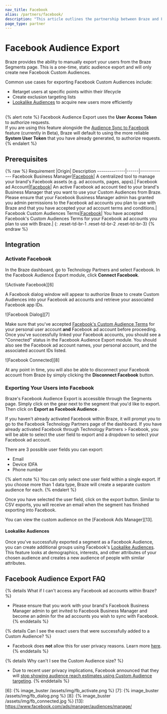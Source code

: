 ```yaml
---
nav_title: Facebook
alias: /partners/facebook/
description: "This article outlines the partnership between Braze and Facebook, a leading social platform for brands to reach and engage with their customers."
page_type: partner
---
```


# Facebook Audience Export

Braze provides the ability to manually export your users from the Braze Segments page. This is a one-time, static audience export and will only create new Facebook Custom Audiences.

Common use cases for exporting Facebook Custom Audiences include:
- Retarget users at specific points within their lifecycle
- Create exclusion targeting lists
- [Lookalike Audiences][4] to acquire new users more efficiently
<br><br>

{% alert note %}
Facebook Audience Export uses the __User Access Token__ to authorize requests.<br>
If you are using this feature alongside the [Audience Sync to Facebook]({{site.baseurl}}/audience_sync_facebook/) feature (currently in Beta), Braze will default to using the more reliable __System User Token__ that you have already generated, to authorize requests.
{% endalert %}

## Prerequisites

{% raw %}
Requirement   |Origin| Description
--------------|------|-------------
Facebook Business Manager|[Facebook][1]| A centralized tool to manage your brand's Facebook assets (e.g. ad accounts, pages, apps).|
Facebook ad Account|[Facebook][2]| An active Facebook ad account tied to your brand's Business Manager that you want to use your Custom Audiences from Braze. <br> Please ensure that your Facebook Business Manager admin has granted you admin permissions to the Facebook ad accounts you plan to use with Braze and that you have accepted your ad account terms and conditions.|
Facebook Custom Audiences Terms|[Facebook][3]| You have accepted Facebook's Custom Audiences Terms for your Facebook ad accounts you plan to use with Braze.|
{: .reset-td-br-1 .reset-td-br-2 .reset-td-br-3}
{% endraw %}

## Integration

### Activate Facebook

In the Braze dashboard, go to Technology Partners and select Facebook. In the Facebook Audience Export module, click <b>Connect Facebook</b>.

![Activate Facebook][6]

A Facebook dialog window will appear to authorize Braze to create Custom Audiences into your Facebook ad accounts and retrieve your associated Facebook app IDs.

![Facebook Dialog][7]

Make sure that you've accepted [Facebook's Custom Audience Terms][3] for your personal user account __and__ Facebook ad account before proceeding. Once you've successfully linked your Facebook accounts, you should see a "Connected" status in the Facebook Audience Export module. You should also see the Facebook ad account names, your personal account, and the associated account IDs listed. 

![Facebook Connected][8]

At any point in time, you will also be able to disconnect your Facebook account from Braze by simply clicking the <b>Disconnect Facebook</b> button.

### Exporting Your Users into Facebook

Braze's Facebook Audience Export is accessible through the Segments page. Simply click on the gear next to the segment that you'd like to export. Then click on <b> Export as Facebook Audience </b>.

If you haven't already activated Facebook within Braze, it will prompt you to go to the Facebook Technology Partners page of the dashboard. If you have already activated Facebook through Technology Partners > Facebook, you will be able to select the user field to export and a dropdown to select your Facebook ad account.

There are 3 possible user fields you can export:  

- Email
- Device IDFA
- Phone number

{% alert note %}
You can only select one user field within a single export. If you choose more than 1 data type, Braze will create a separate custom audience for each.
{% endalert %}

Once you have selected the user field, click on the export button. Similar to CSV exports, you will receive an email when the segment has finished exporting into Facebook.

You can view the custom audience on the [Facebook Ads Manager][13].

#### Lookalike Audiences

Once you've successfully exported a segment as a Facebook Audience, you can create additional groups using Facebook's [Lookalike Audiences][4]. This feature looks at demographics, interests, and other attributes of your chosen audience and creates a new audience of people with similar attributes.

## Facebook Audience Export FAQ

{% details What if I can't access any Facebook ad accounts within Braze? %}
- Please ensure that you work with your brand's Facebook Business Manager admin to get invited to Facebook Business Manager and become an admin for the ad accounts you wish to sync with Facebook.
{% enddetails %}

{% details Can I see the exact users that were successfully added to a Custom Audience? %}
- Facebook does **not** allow this for user privacy reasons. Learn more [here](https://www.facebook.com/business/help/112061095610075).
{% enddetails %}

{% details Why can't I see the Custom Audience size? %}
- Due to recent user privacy implications, Facebook announced that they will [stop showing audience reach estimates using Custom Audience targeting](https://marketingland.com/exclusive-facebook-will-no-longer-show-audience-reach-estimates-for-custom-audiences-after-vulnerability-detected-236923).
{% enddetails %}

[1]: https://www.facebook.com/business/help/113163272211510?id=180505742745347
[2]: https://www.facebook.com/business/help/910137316041095?id=420299598837059
[3]: https://www.facebook.com/ads/manage/customaudiences/tos.php
[4]: https://www.facebook.com/business/help/164749007013531?id=401668390442328
[6]: {% image_buster /assets/img/fb_activate.png %}
[7]: {% image_buster /assets/img/fb_dialog.png %}
[8]: {% image_buster /assets/img/fb_connected.jpg %}
[13]: https://www.facebook.com/ads/manager/audiences/manage/
